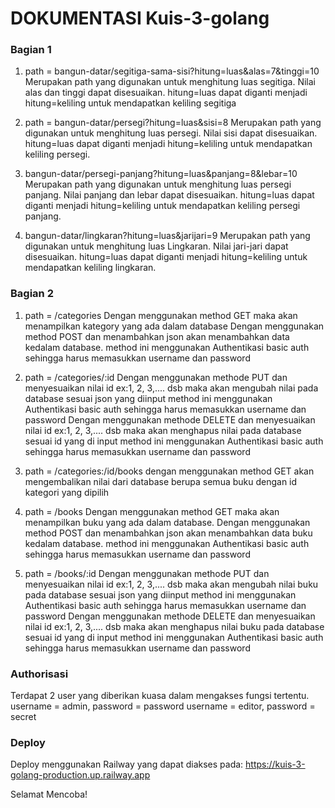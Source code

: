 # DOKUMENTASI Kuis-3-golang

### Bagian 1
1. path = bangun-datar/segitiga-sama-sisi?hitung=luas&alas=7&tinggi=10
Merupakan path yang digunakan untuk menghitung luas segitiga. Nilai alas dan tinggi dapat disesuaikan.
hitung=luas dapat diganti menjadi hitung=keliling untuk mendapatkan keliling segitiga
   
2. path = bangun-datar/persegi?hitung=luas&sisi=8
Merupakan path yang digunakan untuk menghitung luas persegi. Nilai sisi dapat disesuaikan.
hitung=luas dapat diganti menjadi hitung=keliling untuk mendapatkan keliling persegi.

3. bangun-datar/persegi-panjang?hitung=luas&panjang=8&lebar=10
Merupakan path yang digunakan untuk menghitung luas persegi panjang. Nilai panjang dan lebar dapat disesuaikan.
hitung=luas dapat diganti menjadi hitung=keliling untuk mendapatkan keliling persegi panjang.

7. bangun-datar/lingkaran?hitung=luas&jarijari=9
Merupakan path yang digunakan untuk menghitung luas Lingkaran. Nilai jari-jari dapat disesuaikan.
hitung=luas dapat diganti menjadi hitung=keliling untuk mendapatkan keliling lingkaran.

### Bagian 2
1. path = /categories
Dengan menggunakan method GET maka akan menampilkan kategory yang ada dalam database
Dengan menggunakan method POST dan menambahkan json akan menambahkan data kedalam database. method ini menggunakan Authentikasi basic auth sehingga harus memasukkan username dan password

2. path = /categories/:id
Dengan menggunakan methode PUT dan menyesuaikan nilai id ex:1, 2, 3,.... dsb maka akan mengubah nilai pada database sesuai json yang diinput method ini menggunakan Authentikasi basic auth sehingga harus memasukkan username dan password
Dengan menggunakan methode DELETE dan menyesuaikan nilai id ex:1, 2, 3,.... dsb maka akan menghapus nilai pada database sesuai id yang di input method ini menggunakan Authentikasi basic auth sehingga harus memasukkan username dan password

3. path = /categories:/id/books
dengan menggunakan method GET akan mengembalikan nilai dari database berupa semua buku dengan id kategori yang dipilih

4. path = /books
Dengan menggunakan method GET maka akan menampilkan buku yang ada dalam database.
Dengan menggunakan method POST dan menambahkan json akan menambahkan data buku kedalam database. method ini menggunakan Authentikasi basic auth sehingga harus memasukkan username dan password

5. path = /books/:id
Dengan menggunakan methode PUT dan menyesuaikan nilai id ex:1, 2, 3,.... dsb maka akan mengubah nilai buku pada database sesuai json yang diinput method ini menggunakan Authentikasi basic auth sehingga harus memasukkan username dan password
Dengan menggunakan methode DELETE dan menyesuaikan nilai id ex:1, 2, 3,.... dsb maka akan menghapus nilai buku pada database sesuai id yang di input method ini menggunakan Authentikasi basic auth sehingga harus memasukkan username dan password

### Authorisasi
Terdapat 2 user yang diberikan kuasa dalam mengakses fungsi tertentu.
username = admin, password = password
username = editor, password = secret

### Deploy
Deploy menggunakan Railway yang dapat diakses pada: https://kuis-3-golang-production.up.railway.app

Selamat Mencoba!
